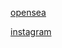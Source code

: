 [opensea](https://opensea.io/basenug)

[instagram](https://instagram.com/_basenug)

<!---
basenug/basenug is a ✨ special ✨ repository because its `README.md` (this file) appears on your GitHub profile.
You can click the Preview link to take a look at your changes.
--->
